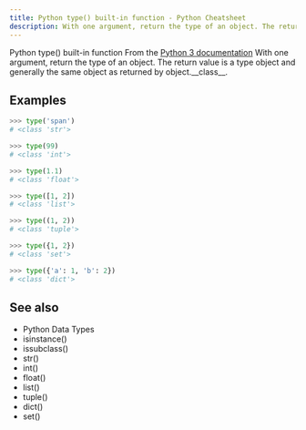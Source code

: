 ```yaml
---
title: Python type() built-in function - Python Cheatsheet
description: With one argument, return the type of an object. The return value is a type object and generally the same object as returned by object.__class__.
---
```


<base-title :title="frontmatter.title" :description="frontmatter.description">
Python type() built-in function
</base-title>

<base-disclaimer>
  <base-disclaimer-title>
    From the <a target="_blank" href="https://docs.python.org/3/library/functions.html#type">Python 3 documentation</a>
  </base-disclaimer-title>
  <base-disclaimer-content>
    With one argument, return the type of an object. The return value is a type object and generally the same object as returned by object.__class__.
  </base-disclaimer-content>
</base-disclaimer>

## Examples

```python
>>> type('span')
# <class 'str'>

>>> type(99)
# <class 'int'>

>>> type(1.1)
# <class 'float'>

>>> type([1, 2])
# <class 'list'>

>>> type((1, 2))
# <class 'tuple'>

>>> type({1, 2})
# <class 'set'>

>>> type({'a': 1, 'b': 2})
# <class 'dict'>
```

## See also

- <router-link to="/blog/python-data-types/">Python Data Types</router-link>
- <router-link to="/builtin/isinstance/">isinstance()</router-link>
- <router-link to="/builtin/issubclass/">issubclass()</router-link>
- <router-link to="/builtin/str/">str()</router-link>
- <router-link to="/builtin/int/">int()</router-link>
- <router-link to="/builtin/float/">float()</router-link>
- <router-link to="/builtin/list/">list()</router-link>
- <router-link to="/builtin/tuple/">tuple()</router-link>
- <router-link to="/builtin/dict/">dict()</router-link>
- <router-link to="/builtin/set/">set()</router-link>
